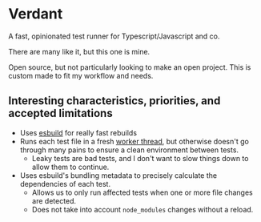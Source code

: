# Verdant

A fast, opinionated test runner for Typescript/Javascript and co.

There are many like it, but this one is mine.

Open source, but not particularly looking to make an open project. This is custom made to fit my workflow and needs.

## Interesting characteristics, priorities, and accepted limitations

- Uses [esbuild](https://esbuild.github.io/) for really fast rebuilds
- Runs each test file in a fresh [worker thread](https://nodejs.org/api/worker_threads.html), but otherwise doesn't go through many pains to ensure a clean environment between tests.
  - Leaky tests are bad tests, and I don't want to slow things down to allow them to continue.
- Uses esbuild's bundling metadata to precisely calculate the dependencies of each test.
  - Allows us to only run affected tests when one or more file changes are detected.
  - Does not take into account `node_modules` changes without a reload.
